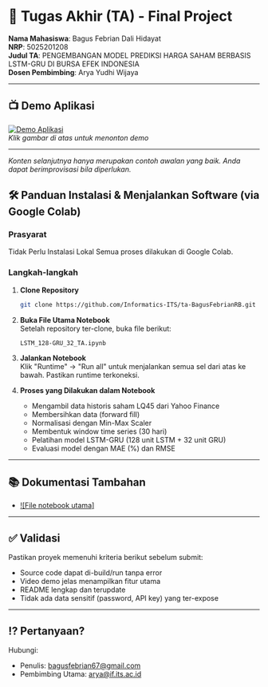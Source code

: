 # 🏁 Tugas Akhir (TA) - Final Project

**Nama Mahasiswa**: Bagus Febrian Dali Hidayat       
**NRP**: 5025201208         
**Judul TA**: PENGEMBANGAN MODEL PREDIKSI HARGA SAHAM BERBASIS LSTM-GRU DI BURSA EFEK INDONESIA           
**Dosen Pembimbing**: Arya Yudhi Wijaya  


---

## 📺 Demo Aplikasi  
  

[![Demo Aplikasi](https://i.ytimg.com/vi/LtcitLjjOmQ/maxresdefault.jpg)](https://youtu.be/LtcitLjjOmQ)  
*Klik gambar di atas untuk menonton demo*

---

*Konten selanjutnya hanya merupakan contoh awalan yang baik. Anda dapat berimprovisasi bila diperlukan.*

## 🛠 Panduan Instalasi & Menjalankan Software (via Google Colab) 

### Prasyarat  
Tidak Perlu Instalasi Lokal
Semua proses dilakukan di Google Colab. 

### Langkah-langkah  
1. **Clone Repository**  
   ```bash
   git clone https://github.com/Informatics-ITS/ta-BagusFebrianRB.git
   ```
2. **Buka File Utama Notebook**        
   Setelah repository ter-clone, buka file berikut:
   ```bash
   LSTM_128-GRU_32_TA.ipynb
   ```
   
3. **Jalankan Notebook**    
Klik "Runtime" → "Run all" untuk menjalankan semua sel dari atas ke bawah. Pastikan runtime terkoneksi.
4. **Proses yang Dilakukan dalam Notebook**
   - Mengambil data historis saham LQ45 dari Yahoo Finance
   - Membersihkan data (forward fill)
   - Normalisasi dengan Min-Max Scaler
   - Membentuk window time series (30 hari)
   - Pelatihan model LSTM-GRU (128 unit LSTM + 32 unit GRU)
   - Evaluasi model dengan MAE (%) dan RMSE

---

## 📚 Dokumentasi Tambahan

- [![File notebook utama]](https://colab.research.google.com/drive/1X8wLq3atFIqeWSOaweZNBgCfwSvwOqZw?usp=sharing )

---

## ✅ Validasi

Pastikan proyek memenuhi kriteria berikut sebelum submit:
- Source code dapat di-build/run tanpa error
- Video demo jelas menampilkan fitur utama
- README lengkap dan terupdate
- Tidak ada data sensitif (password, API key) yang ter-expose

---

## ⁉️ Pertanyaan?

Hubungi:
- Penulis: bagusfebrian67@gmail.com      
- Pembimbing Utama: arya@if.its.ac.id
